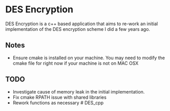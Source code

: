 # DES Encryption

DES Encryption is a c++ based application that aims to re-work an initial implementation of the DES encryption scheme I did a few years ago. 


## Notes

* Ensure cmake is installed on your machine. You may need to modify the cmake file for right now if your machine is not on MAC OSX



## TODO

* Investigate cause of memory leak in the initial implementation. 
* Fix cmake RPATH issue with shared libraries
* Rework functions as necessary # DES_cpp
